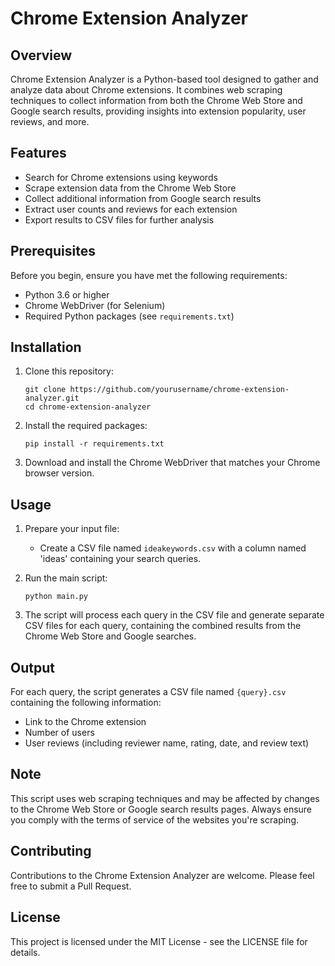 # Chrome Extension Analyzer

## Overview

Chrome Extension Analyzer is a Python-based tool designed to gather and analyze data about Chrome extensions. It combines web scraping techniques to collect information from both the Chrome Web Store and Google search results, providing insights into extension popularity, user reviews, and more.

## Features

- Search for Chrome extensions using keywords
- Scrape extension data from the Chrome Web Store
- Collect additional information from Google search results
- Extract user counts and reviews for each extension
- Export results to CSV files for further analysis

## Prerequisites

Before you begin, ensure you have met the following requirements:

- Python 3.6 or higher
- Chrome WebDriver (for Selenium)
- Required Python packages (see `requirements.txt`)

## Installation

1. Clone this repository:
   ```
   git clone https://github.com/yourusername/chrome-extension-analyzer.git
   cd chrome-extension-analyzer
   ```

2. Install the required packages:
   ```
   pip install -r requirements.txt
   ```

3. Download and install the Chrome WebDriver that matches your Chrome browser version.

## Usage

1. Prepare your input file:
   - Create a CSV file named `ideakeywords.csv` with a column named 'ideas' containing your search queries.

2. Run the main script:
   ```
   python main.py
   ```

3. The script will process each query in the CSV file and generate separate CSV files for each query, containing the combined results from the Chrome Web Store and Google searches.

## Output

For each query, the script generates a CSV file named `{query}.csv` containing the following information:
- Link to the Chrome extension
- Number of users
- User reviews (including reviewer name, rating, date, and review text)

## Note

This script uses web scraping techniques and may be affected by changes to the Chrome Web Store or Google search results pages. Always ensure you comply with the terms of service of the websites you're scraping.

## Contributing

Contributions to the Chrome Extension Analyzer are welcome. Please feel free to submit a Pull Request.

## License

This project is licensed under the MIT License - see the LICENSE file for details.
